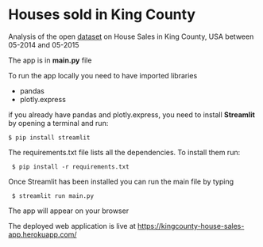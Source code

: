 # Houses sold in King County 
Analysis of the open [dataset](https://www.kaggle.com/datasets/harlfoxem/housesalesprediction) on House Sales in King County, USA between 05-2014 and 05-2015


The app is in **main.py** file

To run the app locally you need to have imported libraries
- pandas 
- plotly.express 

if you already have pandas and plotly.express, you need to install **Streamlit** by opening a terminal and run:

``` $ pip install streamlit ```

The requirements.txt file lists all the dependencies. To install them run:

```  $ pip install -r requirements.txt ```

Once Streamlit has been installed you can run the main file by typing

```  $ streamlit run main.py ```

The app will appear on your browser 


The deployed web application is live at https://kingcounty-house-sales-app.herokuapp.com/
